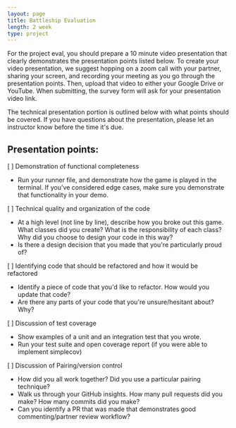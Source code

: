 ```yaml
---
layout: page
title: Battleship Evaluation
length: 2 week
type: project
---
```


For the project eval, you should prepare a 10 minute video presentation that clearly demonstrates the presentation points listed below. To create your video presentation, we suggest hopping on a zoom call with your partner, sharing your screen, and recording your meeting as you go through the presentation points. Then, upload that video to either your Google Drive or YouTube. When submitting, the survey form will ask for your presentation video link.

The technical presentation portion is outlined below with what points should be covered. If you have questions about the presentation, please let an instructor know before the time it's due.


## Presentation points:

[ ] Demonstration of functional completeness
 * Run your runner file, and demonstrate how the game is played in the terminal. If you've considered edge cases, make sure you demonstrate that functionality in your demo.

[ ] Technical quality and organization of the code
 * At a high level (not line by line), describe how you broke out this game. What classes did you create? What is the responsibility of each class? Why did you choose to design your code in this way?
 * Is there a design decision that you made that you're particularly proud of?

[ ] Identifying code that should be refactored and how it would be refactored
 * Identify a piece of code that you'd like to refactor. How would you update that code?
 * Are there any parts of your code that you're unsure/hesitant about? Why?

[ ] Discussion of test coverage
 * Show examples of a unit and an integration test that you wrote.
 * Run your test suite and open coverage report (if you were able to implement simplecov)

[ ] Discussion of Pairing/version control
 * How did you all work together? Did you use a particular pairing technique?
 * Walk us through your GitHub insights. How many pull requests did you make? How many commits did you make?
 * Can you identify a PR that was made that demonstrates good commenting/partner review workflow?


